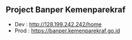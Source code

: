 Project Banper Kemenparekraf
-
- Dev : http://128.199.242.242/home
- Prod : https://banper.kemenparekraf.go.id
